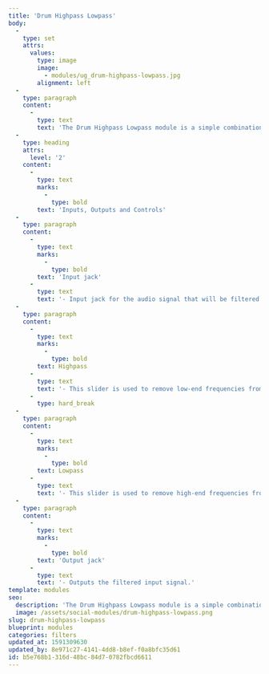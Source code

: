 ```yaml
---
title: 'Drum Highpass Lowpass'
body:
  -
    type: set
    attrs:
      values:
        type: image
        image:
          - modules/ug_drum-highpass-lowpass.jpg
        alignment: left
  -
    type: paragraph
    content:
      -
        type: text
        text: 'The Drum Highpass Lowpass module is a simple combination filter with steep slopes and convenient sliders for carving low and high frequencies from drum sounds or any other audio signal.'
  -
    type: heading
    attrs:
      level: '2'
    content:
      -
        type: text
        marks:
          -
            type: bold
        text: 'Inputs, Outputs and Controls'
  -
    type: paragraph
    content:
      -
        type: text
        marks:
          -
            type: bold
        text: 'Input jack'
      -
        type: text
        text: '- Input jack for the audio signal that will be filtered.'
  -
    type: paragraph
    content:
      -
        type: text
        marks:
          -
            type: bold
        text: Highpass
      -
        type: text
        text: '- This slider is used to remove low-end frequencies from the input signal by "rolling off" audio content lower than the slider’s frequency. This value can be edited manually by double clicking on the slider.'
      -
        type: hard_break
  -
    type: paragraph
    content:
      -
        type: text
        marks:
          -
            type: bold
        text: Lowpass
      -
        type: text
        text: '- This slider is used to remove high-end frequencies from the input signal by "rolling off" audio content higher than the slider’s frequency. This value can be edited manually by double clicking on the slider.'
  -
    type: paragraph
    content:
      -
        type: text
        marks:
          -
            type: bold
        text: 'Output jack'
      -
        type: text
        text: '- Outputs the filtered input signal.'
template: modules
seo:
  description: 'The Drum Highpass Lowpass module is a simple combination filter with steep slopes and convenient sliders for carving low and high frequencies from drum sounds or any other audio signal.'
  image: /assets/social-modules/drum-highpass-lowpass.png
slug: drum-highpass-lowpass
blueprint: modules
categories: filters
updated_at: 1591309630
updated_by: 8e971c27-4141-4dd8-b8ef-f0a8bfc35d61
id: b5e768b1-316d-48bc-84d7-0782fbcd6611
---
```

